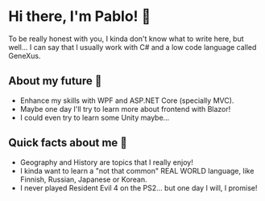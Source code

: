 # Hi there, I'm Pablo! 👻

To be really honest with you, I kinda don't know what to write here, but well... I can say that I usually work with C# and a low code language called GeneXus.

## About my future 🐾
* Enhance my skills with WPF and ASP.NET Core (specially MVC).
* Maybe one day I'll try to learn more about frontend with Blazor!
* I could even try to learn some Unity maybe...

## Quick facts about me 🎈
* Geography and History are topics that I really enjoy!
* I kinda want to learn a "not that common" REAL WORLD language, like Finnish, Russian, Japanese or Korean.
* I never played Resident Evil 4 on the PS2... but one day I will, I promise!
